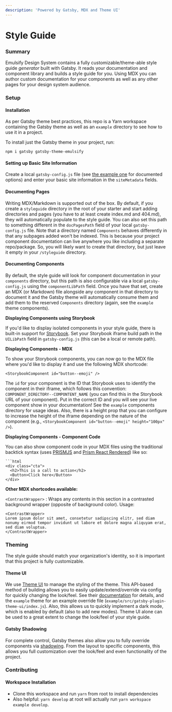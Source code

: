 ```yaml
---
description: 'Powered by Gatsby, MDX and Theme UI'
---
```


# Style Guide

### Summary

Emulsify Design System contains a fully customizable/theme-able style guide _generator_ built with Gatsby. It reads your documentation and component library and builds a style guide for you. Using MDX you can author custom documentation for your components as well as any other pages for your design system audience.

### Setup

#### Installation

As per Gatsby theme best practices, this repo is a Yarn workspace containing the Gatsby theme as well as an `example` directory to see how to use it in a project.

To install just the Gatsby theme in your project, run:

`npm i gatsby gatsby-theme-emulsify`

#### Setting up Basic Site Information

Create a local `gatsby-config.js` file \(see [the example one](https://github.com/emulsify-ds/gatsby-theme-emulsify-workspace/blob/master/example/gatsby-config.js) for documented options\) and enter your basic site information in the `siteMetadata` fields.

#### Documenting Pages

Writing MDX/Markdown is supported out of the box. By default, if you create a `styleguide` directory in the root of your starter and start adding directories and pages \(you have to at least create index.md and 404.md\), they will automatically populate to the style guide. You can also set this path to something different in the `docPagesPath` field of your local `gatsby-config.js` file. Note that a directory named `Components` behaves differently in that any subpages added won't be indexed. This is because your project component documentation can live anywhere you like including a separate repo/package. So, you will likely want to create that directory, but just leave it empty in your `/styleguide` directory.

#### Documenting Components

By default, the style guide will look for component documentation in your `components` directory, but this path is also configurable via a local `gatsby-config.js` using the `componentLibPath` field. Once you have that set, create an MDX \(or Markdown\) file alongside any component in that directory to document it and the Gatsby theme will automatically consume them and add them to the reserved `Components` directory \(again, see the `example` theme components\).

**Displaying Components using Storybook**

If you'd like to display isolated components in your style guide, there is built-in support for [Storybook](https://storybook.js.org/). Set your Storybook iframe build path in the `UILibPath` field in `gatsby-config.js` \(this can be a local or remote path\).

**Displaying Components - MDX**

To show your Storybook components, you can now go to the MDX file where you'd like to display it and use the following MDX shortcode:

`<StorybookComponent id="button--emoji" />`

The `id` for your component is the ID that Storybook uses to identify the component in their iframe, which follows this convention: `COMPONENT_DIRECTORY--COMPONTENT_NAME` \(you can find this in the Storybook URL of your component\). Put in the correct ID and you will see your live component show in your documentation! See the `example` components directory for usage ideas. Also, there is a height prop that you can configure to increase the height of the iframe depending on the nature of the component \(e.g., `<StorybookComponent id="button--emoji" height="100px" />`\).

**Displaying Components - Component Code**

You can also show component code in your MDX files using the traditional backtick syntax \(uses [PRISMJS](https://github.com/PrismJS/prism) and [Prism React Rendered](https://github.com/FormidableLabs/prism-react-renderer)\) like so:

```text
```html
<div class="cta">
  <h2>This is a call to action</h2>
  <Button>Click here</Button>
</div>
```

**Other MDX shortcodes available:**

`<ContrastWrapper>` : Wraps any contents in this section in a contrasted background wrapper \(opposite of background color\). Usage:

```text
<ContrastWrapper>
Lorem ipsum dolor sit amet, consetetur sadipscing elitr, sed diam nonumy eirmod tempor invidunt ut labore et dolore magna aliquyam erat, sed diam voluptua.
</ContrastWrapper>
```

### Theming

The style guide should match your organization's identity, so it is important that this project is fully customizable.

#### Theme UI

We use [Theme UI](https://theme-ui.com/) to manage the styling of the theme. This API-based method of building allows you to easily update/extend/override via config for quickly changing the look/feel. See their [documentation](https://theme-ui.com/getting-started) for details, and the `example` theme for an example override file \(`example/src/gatsby-plugin-theme-ui/index.js`\). Also, this allows us to quickly implement a dark mode, which is enabled by default \(also to add new modes\). Theme UI alone can be used to a great extent to change the look/feel of your style guide.

#### Gatsby Shadowing

For complete control, Gatsby themes also allow you to fully override components via [shadowing](https://www.gatsbyjs.org/docs/themes/shadowing/). From the layout to specific components, this allows you full customization over the look/feel and even functionality of the project.

### Contributing

#### Workspace Installation

* Clone this workspace and run `yarn` from root to install dependencies
* Also helpful: `yarn develop` at root will actually run `yarn workspace example develop`.



